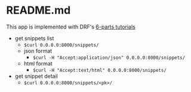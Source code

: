 # README.md

This app is implemented with DRF's [6-parts tutorials](https://www.django-rest-framework.org/tutorial/1-serialization/)

- get snippets list
  - `$curl 0.0.0.0:8000/snippets/`
  - json format
    - `$curl -H "Accept:application/json" 0.0.0.0:8000/snippets/`
  - html format
    - `$curl -H "Accept:text/html" 0.0.0.0:8000/snippets/`
- get snippet detail
  - `$curl 0.0.0.0:8000/snippets/<pk>/`
